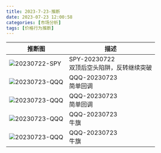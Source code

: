 ```yaml
---
title: 2023-7-23-推断
date: 2023-07-23 12:00:58
categories: [市场分析]
tags: [价格行为推断]
---
```



|推断图|描述|
|-|-|
|![20230722-SPY](static/img/20230722-SPY.png)|SPY-20230722<br/>双顶后空头陷阱，反转继续突破|
|![20230723-QQQ](static/img/20230723-QQQ.png)|QQQ-20230723<br/>简单回调|
|![20230723-QQQ](static/img/20230723-QQQ-2.png)|QQQ-20230723<br/>简单回调|
|![20230723-QQQ](static/img/20230723-QQQ-3.png)|QQQ-20230723<br/>牛旗|
|![20230723-QQQ](static/img/20230723-QQQ-4.png)|QQQ-20230723<br/>牛旗|



